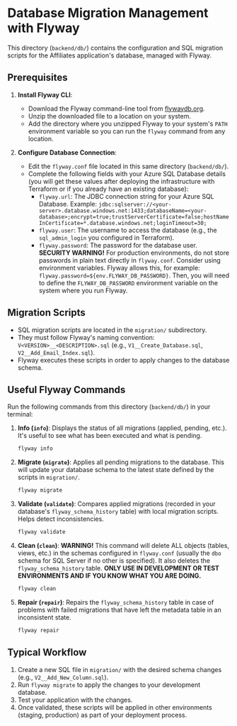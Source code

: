 # Database Migration Management with Flyway

This directory (`backend/db/`) contains the configuration and SQL migration scripts for the Affiliates application's database, managed with Flyway.

## Prerequisites

1.  **Install Flyway CLI**:
    *   Download the Flyway command-line tool from [flywaydb.org](https://flywaydb.org/documentation/usage/commandline#download-and-installation).
    *   Unzip the downloaded file to a location on your system.
    *   Add the directory where you unzipped Flyway to your system's `PATH` environment variable so you can run the `flyway` command from any location.

2.  **Configure Database Connection**:
    *   Edit the `flyway.conf` file located in this same directory (`backend/db/`).
    *   Complete the following fields with your Azure SQL Database details (you will get these values after deploying the infrastructure with Terraform or if you already have an existing database):
        *   `flyway.url`: The JDBC connection string for your Azure SQL Database. Example:
            `jdbc:sqlserver://<your-server>.database.windows.net:1433;databaseName=<your-database>;encrypt=true;trustServerCertificate=false;hostNameInCertificate=*.database.windows.net;loginTimeout=30;`
        *   `flyway.user`: The username to access the database (e.g., the `sql_admin_login` you configured in Terraform).
        *   `flyway.password`: The password for the database user.
            **SECURITY WARNING!** For production environments, do not store passwords in plain text directly in `flyway.conf`. Consider using environment variables. Flyway allows this, for example: `flyway.password=${env.FLYWAY_DB_PASSWORD}`. Then, you will need to define the `FLYWAY_DB_PASSWORD` environment variable on the system where you run Flyway.

## Migration Scripts

*   SQL migration scripts are located in the `migration/` subdirectory.
*   They must follow Flyway's naming convention: `V<VERSION>__<DESCRIPTION>.sql` (e.g., `V1__Create_Database.sql`, `V2__Add_Email_Index.sql`).
*   Flyway executes these scripts in order to apply changes to the database schema.

## Useful Flyway Commands

Run the following commands from this directory (`backend/db/`) in your terminal:

1.  **Info (`info`)**:
    Displays the status of all migrations (applied, pending, etc.). It's useful to see what has been executed and what is pending.
    ```powershell
    flyway info
    ```

2.  **Migrate (`migrate`)**:
    Applies all pending migrations to the database. This will update your database schema to the latest state defined by the scripts in `migration/`.
    ```powershell
    flyway migrate
    ```

3.  **Validate (`validate`)**:
    Compares applied migrations (recorded in your database's `flyway_schema_history` table) with local migration scripts. Helps detect inconsistencies.
    ```powershell
    flyway validate
    ```

4.  **Clean (`clean`)**:
    **WARNING!** This command will delete ALL objects (tables, views, etc.) in the schemas configured in `flyway.conf` (usually the `dbo` schema for SQL Server if no other is specified). It also deletes the `flyway_schema_history` table. **ONLY USE IN DEVELOPMENT OR TEST ENVIRONMENTS AND IF YOU KNOW WHAT YOU ARE DOING.**
    ```powershell
    flyway clean
    ```

5.  **Repair (`repair`)**:
    Repairs the `flyway_schema_history` table in case of problems with failed migrations that have left the metadata table in an inconsistent state.
    ```powershell
    flyway repair
    ```

## Typical Workflow

1.  Create a new SQL file in `migration/` with the desired schema changes (e.g., `V2__Add_New_Column.sql`).
2.  Run `flyway migrate` to apply the changes to your development database.
3.  Test your application with the changes.
4.  Once validated, these scripts will be applied in other environments (staging, production) as part of your deployment process.
